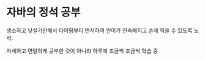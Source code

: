 # 자바의 정석 공부

생소하고 낮설기만해서 타이핑부터 먼저하여 언어가 친숙해지고 손에 익을 수 있도록 노력.

자세하고 면밀하게 공부한 것이 아니라 하루에 조금씩 조금씩 학습 중
